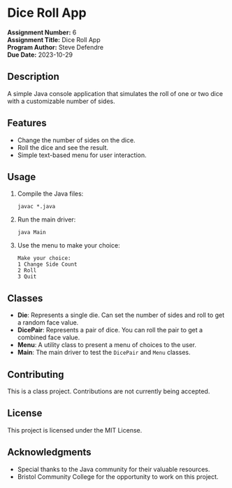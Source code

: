 # Dice Roll App

**Assignment Number:** 6  
**Assignment Title:** Dice Roll App  
**Program Author:** Steve Defendre  
**Due Date:** 2023-10-29

## Description

A simple Java console application that simulates the roll of one or two dice with a customizable number of sides.

## Features

- Change the number of sides on the dice.
- Roll the dice and see the result.
- Simple text-based menu for user interaction.

## Usage

1. Compile the Java files:
   ```
   javac *.java
   ```

2. Run the main driver:
   ```
   java Main
   ```

3. Use the menu to make your choice:
   ```
   Make your choice:
   1 Change Side Count
   2 Roll
   3 Quit
   ```

## Classes

- **Die**: Represents a single die. Can set the number of sides and roll to get a random face value.
- **DicePair**: Represents a pair of dice. You can roll the pair to get a combined face value.
- **Menu**: A utility class to present a menu of choices to the user.
- **Main**: The main driver to test the `DicePair` and `Menu` classes.

## Contributing

This is a class project. Contributions are not currently being accepted.

## License

This project is licensed under the MIT License.

## Acknowledgments

- Special thanks to the Java community for their valuable resources.
- Bristol Community College for the opportunity to work on this project.
```

